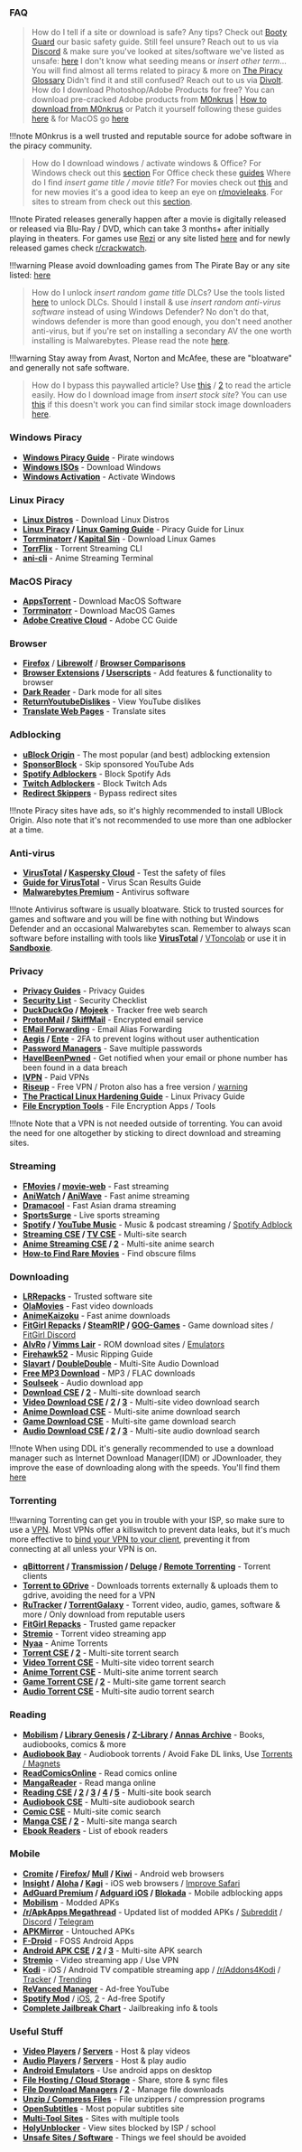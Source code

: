 ### FAQ
> How do I tell if a site or download is safe? Any tips? 
Check out [Booty Guard](https://rentry.org/bootyguard) our basic safety guide. 
Still feel unsure? Reach out to us via [Discord](https://redd.it/17f8msf) & make sure you've looked at sites/software we've listed as unsafe: [here](https://www.reddit.com/r/FREEMEDIAHECKYEAH/comments/10bh0h9/unsafe_sites_software_thread)
> I don't know what seeding means or *insert other term*...
You will find almost all terms related to piracy & more on [The Piracy Glossary](https://rentry.org/the-piracy-glossary)
Didn't find it and still confused? Reach out to us via [Divolt](https://redd.it/uto5vw).
> How do I download Photoshop/Adobe Products for free?
You can download pre-cracked Adobe products from [M0nkrus](http://w14.monkrus.ws/) | [How to download from M0nkrus](https://rentry.co/adobesoftware) or Patch it yourself following these guides [here](https://www.reddit.com/r/GenP/wiki/index/) & for MacOS go [here](#macos)


!!!note M0nkrus is a well trusted and reputable source for adobe software in the piracy community. 
> How do I download windows / activate windows & Office?
For Windows check out this [section](#pirate-windows)
For Office check these [guides](https://fmhy.pages.dev/storage/#office-suites)
> Where do I find *insert game title / movie title*?
For movies check out [this](https://whereyouwatch.com) and for new movies it's a good idea to keep an eye on [r/movieleaks](https://reddit.com/r/movieleaks). 
For sites to stream from check out this [section](#streaming).


!!!note Pirated releases generally happen after a movie is digitally released or released via Blu-Ray / DVD, which can take 3 months+ after initially playing in theaters.
For games use [Rezi](https://rezi.one) or any site listed [here](https://www.reddit.com/r/FREEMEDIAHECKYEAH/wiki/games/#wiki_.25BA_download_games) and for newly released games check [r/crackwatch](https://reddit.com/r/crackwatch).

!!!warning Please avoid downloading games from The Pirate Bay or any site listed: [here](https://www.reddit.com/r/FREEMEDIAHECKYEAH/comments/10bh0h9/unsafe_sites_software_thread)
> How do I unlock *insert random game title* DLCs?
Use the tools listed [here](https://fmhy.pages.dev/gamingpiracyguide/#steam--epic) to unlock DLCs.
> Should I install & use *insert random anti-virus software* instead of using Windows Defender?
No don't do that, windows defender is more than good enough, you don't need another anti-virus, but if you're set on installing a secondary AV the one worth installing is Malwarebytes. Please read the note [here](#anti-virus).
 
!!!warning Stay away from Avast, Norton and McAfee, these are "bloatware" and generally not safe software.
 > How do I bypass this paywalled article?
Use [this](https://bitbucket.org/magnolia1234/bypass-paywalls-firefox-clean/src/master/) / [2](https://gitlab.com/magnolia1234/bypass-paywalls-chrome-clean) to read the article easily. 
> How do I download image from *insert stock site*?
 You can use [this](https://downloader.la/) if this doesn't work you can find similar stock image downloaders [here](https://www.reddit.com/r/FREEMEDIAHECKYEAH/wiki/storage/#wiki_stock_photo_sites).
### Windows Piracy 
* **[Windows Piracy Guide](https://github.com/nbats/FMHYedit/blob/main/base64.md#windows-piracy-guides)** - Pirate windows
* **[Windows ISOs](https://www.reddit.com/r/FREEMEDIAHECKYEAH/wiki/storage#wiki_windows_iso)** - Download Windows
* **[Windows Activation](https://massgrave.dev/#Method_1_-_PowerShell)** - Activate Windows 
### Linux Piracy
* **[Linux Distros](https://www.reddit.com/r/FREEMEDIAHECKYEAH/wiki/storage#wiki_linux_distros)** - Download Linux Distros 
* **[Linux Piracy](https://rentry.co/LinuxPiracy) / [Linux Gaming Guide](https://www.reddit.com/r/LinuxCrackSupport/wiki/index)** - Piracy Guide for Linux 
* **[Torrminatorr](https://forum.torrminatorr.com/) / [Kapital Sin](https://kapitalsin.com/)** - Download Linux Games
* **[TorrFlix](https://github.com/infinity-plus/TorrFlix)** - Torrent Streaming CLI
* **[ani-cli](https://github.com/pystardust/ani-cli)** - Anime Streaming Terminal
### MacOS Piracy
* **[AppsTorrent](https://appstorrent.ru/)** - Download MacOS Software
* **[Torrminatorr](https://forum.torrminatorr.com/)** - Download MacOS Games
* **[Adobe Creative Cloud](https://github.com/nbats/FMHYedit/blob/main/base64.md#mac-adoGuide)** - Adobe CC Guide
 
### Browser
* **[Firefox](https://www.mozilla.org/en-US/firefox/new/)** / **[Librewolf](https://gitlab.com/librewolf-community/browser/windows)** / **[Browser Comparisons](https://avoidthehack.com/util/browser-comparison)**
* **[Browser Extensions](https://www.reddit.com/r/FREEMEDIAHECKYEAH/wiki/misc#wiki_.25BA_extensions) / [Userscripts](https://www.reddit.com/r/FREEMEDIAHECKYEAH/wiki/misc/#wiki_.25B7_userscripts)** - Add features & functionality to browser
* **[Dark Reader](https://darkreader.org/)** - Dark mode for all sites
* **[ReturnYoutubeDislikes](https://returnyoutubedislike.com/)** - View YouTube dislikes
* **[Translate Web Pages](https://github.com/FilipePS/Traduzir-paginas-web)** - Translate sites
### Adblocking
* **[uBlock Origin](https://github.com/gorhill/uBlock#installation)**  - The most popular (and best) adblocking extension
* **[SponsorBlock](https://sponsor.ajay.app/)** - Skip sponsored YouTube Ads
* **[Spotify Adblockers](https://www.reddit.com/r/FREEMEDIAHECKYEAH/wiki/storage#wiki_spotify_tools)** - Block Spotify Ads
* **[Twitch Adblockers](https://www.reddit.com/r/FREEMEDIAHECKYEAH/wiki/storage#wiki_twitch_adblockers)** - Block Twitch Ads
* **[Redirect Skippers](https://www.reddit.com/r/FREEMEDIAHECKYEAH/wiki/storage#wiki_skip_redirect)** - Bypass redirect sites

!!!note Piracy sites have ads, so it's highly recommended to install UBlock Origin. Also note that it's not recommended to use more than one adblocker at a time.
### Anti-virus
* **[VirusTotal](https://www.virustotal.com)  / [Kaspersky Cloud](https://opentip.kaspersky.com/)** - Test the safety of files
* **[Guide for VirusTotal](https://rentry.org/Guide4VirusTotal)** - Virus Scan Results Guide
* **[Malwarebytes Premium](https://github.com/fmhy/FMHYedit/blob/main/base64.md#malwarebytes-prem)** - Antivirus software

!!!note Antivirus software is usually bloatware. Stick to trusted sources for games and software and you will be fine with nothing but Windows Defender and an occasional Malwarebytes scan. Remember to always scan software before installing with tools like **[VirusTotal](https://www.virustotal.com/)** / [VToncolab](https://rentry.org/vtoncolab) or use it in **[Sandboxie](https://rentry.co/sandboxie-guide)**.
### Privacy
* **[Privacy Guides](https://www.privacyguides.org/)** - Privacy Guides 
* **[Security List](https://security-list.js.org/)** - Security Checklist
* **[DuckDuckGo](https://duckduckgo.com/) / [Mojeek](https://www.mojeek.com/)** - Tracker free web search
* **[ProtonMail](https://protonmail.com/) / [SkiffMail](https://skiff.com/mail)** - Encrypted email service
* **[EMail Forwarding](https://www.reddit.com/r/FREEMEDIAHECKYEAH/wiki/storage#wiki_email_forwarding)** - Email Alias Forwarding
* **[Aegis](https://getaegis.app/) / [Ente](https://github.com/ente-io/auth/)** - 2FA to prevent logins without user authentication
* **[Password Managers](https://www.reddit.com/r/FREEMEDIAHECKYEAH/wiki/storage#wiki_password_managers)** - Save multiple passwords
* **[HaveIBeenPwned](https://haveibeenpwned.com/)** - Get notified when your email or phone number has been found in a data breach
* **[IVPN](https://www.reddit.com/r/FREEMEDIAHECKYEAH/wiki/adblock-vpn-privacy#wiki_.25BA_vpn)** - Paid VPNs
* **[Riseup](https://riseup.net/en/vpn)** - Free VPN / Proton also has a free version / [warning](https://i.ibb.co/1ZV0Hvk/0e2c6578c685.png)
* **[The Practical Linux Hardening Guide](https://github.com/trimstray/the-practical-linux-hardening-guide)** - Linux Privacy Guide
* **[File Encryption Tools](https://fmhy.pages.dev/storage/#file-encryption-tools)** - File Encryption Apps / Tools

!!!note Note that a VPN is not needed outside of torrenting. You can avoid the need for one altogether by sticking to direct download and streaming sites.
### Streaming
* **[FMovies](https://fmoviesz.to/) / [movie-web](https://movie-web.app/)** - Fast streaming
* **[AniWatch](https://aniwatch.to/) / [AniWave](https://aniwave.to/)** - Fast anime streaming
* **[Dramacool](https://dramacool.cy/)** - Fast Asian drama streaming
* **[SportsSurge](https://sportsurge.net/)** - Live sports streaming
* **[Spotify](https://spotify.com/) / [YouTube Music](https://music.youtube.com/)** - Music & podcast streaming / [Spotify Adblock](https://github.com/amd64fox/SpotX)
* **[Streaming CSE](https://www.reddit.com/r/FREEMEDIAHECKYEAH/wiki/storage#wiki_streaming_site_cse) / [TV CSE](https://cse.google.com/cse?cx=006516753008110874046:hrhinud6efg)** - Multi-site search
* **[Anime Streaming CSE](https://cse.google.com/cse?cx=006516753008110874046:vzcl7wcfhei) / [2](https://cse.google.com/cse?cx=006516753008110874046:mrfarx7-dxu)** - Multi-site anime search
* **[How-to Find Rare Movies](https://www.reddit.com/r/FREEMEDIAHECKYEAH/wiki/find-rare-movies)** - Find obscure films
### Downloading
* **[LRRepacks](https://lrepacks.net/)** - Trusted software site
* **[OlaMovies](https://olamovies.rest/)** - Fast video downloads
* **[AnimeKaizoku](https://animekaizoku.com/)** - Fast anime downloads
* **[FitGirl Repacks](https://fitgirl-repacks.site/) / [SteamRIP](https://steamrip.com/) / [GOG-Games](https://gog-games.to/)** - Game download sites / [FitGirl Discord](https://discord.gg/Up3YARe4RW)
* **[AlvRo](https://github.com/nbats/FMHYedit/blob/main/base64.md#alvro) / [Vimms Lair](https://vimm.net/)** - ROM download sites / [Emulators](https://emulation.gametechwiki.com/)
* **[Firehawk52](https://rentry.org/firehawk52)** - Music Ripping Guide
* **[Slavart](https://discord.gg/MmE4JnUVA) / [DoubleDouble](https://doubledouble.top/)** - Multi-Site Audio Download
* **[Free MP3 Download](https://free-mp3-download.net/)** - MP3 / FLAC downloads
* **[Soulseek](https://slsknet.org/)** - Audio download app
* **[Download CSE](https://cse.google.com/cse?cx=006516753008110874046:1ugcdt3vo7z) / [2](https://cse.google.com/cse?cx=006516753008110874046:reodoskmj7h)** - Multi-site download search
* **[Video Download CSE](https://cse.google.com/cse?cx=006516753008110874046:wevn3lkn9rr#gsc.tab=0) / [2](https://cse.google.com/cse?cx=89f2dfcea452fc451) / [3](https://cse.google.com/cse?cx=aab218d0aa53e3578#gsc.tab=0)** - Multi-site video download search
* **[Anime  Download CSE](https://cse.google.com/cse?cx=006516753008110874046:osnah6w0yw8)** - Multi-site anime download search
* **[Game Download CSE](https://www.reddit.com/r/FREEMEDIAHECKYEAH/wiki/storage#wiki_game_download_cse)** - Multi-site game download search
* **[Audio Download CSE](https://cse.google.com/cse?cx=006516753008110874046:ibmyuhh72io) / [2](https://cse.google.com/cse?cx=006516753008110874046:ohobg3wvr_w) / [3](https://cse.google.com/cse?cx=aab218d0aa53e3578)** - Multi-site audio download search

!!!note When using DDL it's generally recommended to use a download manager such as Internet Download Manager(IDM) or JDownloader, they improve the ease of downloading along with the speeds. You'll find them [here](#useful-stuff)
### Torrenting

!!!warning Torrenting can get you in trouble with your ISP, so make sure to use a [VPN](https://www.reddit.com/r/FREEMEDIAHECKYEAH/wiki/adblock-vpn-privacy#wiki_.25BA_vpn). Most VPNs offer a killswitch to prevent data leaks, but it's much more effective to  [bind your VPN to your client](https://redd.it/ssy8vv), preventing it from connecting at all unless your VPN is on.
* **[qBittorrent](https://www.qbittorrent.org/) / [Transmission](https://transmissionbt.com/) / [Deluge](https://www.deluge-torrent.org/) / [Remote Torrenting](https://www.reddit.com/r/FREEMEDIAHECKYEAH/wiki/torrent#wiki_.25B7_remote_torrenting)** - Torrent clients
* **[Torrent to GDrive](https://www.reddit.com/r/FREEMEDIAHECKYEAH/wiki/storage#wiki_torrent_to_gdrive)** - Downloads torrents externally & uploads them to gdrive, avoiding the need for a VPN
* **[RuTracker](http://rutracker.org) / [TorrentGalaxy](https://torrentgalaxy.to/)** - Torrent video, audio, games, software & more /  Only download from reputable users
* **[FitGirl Repacks](https://fitgirl-repacks.site/)** - Trusted game repacker
* **[Stremio](https://www.stremio.com/)** - Torrent video streaming app
* **[Nyaa](https://nyaa.si/)** - Anime Torrents
* **[Torrent CSE](https://cse.google.com/cse?cx=006516753008110874046:0led5tukccj) / [2](https://cse.google.com/cse?cx=006516753008110874046:kh3piqxus6n)** - Multi-site torrent search
* **[Video Torrent CSE](https://cse.google.com/cse?cx=006516753008110874046:gaoebxgop7j)** - Multi-site video torrent search
* **[Anime Torrent CSE](https://cse.google.com/cse?cx=006516753008110874046:lamzt6ls4iz)** - Multi-site anime torrent search
* **[Game Torrent CSE](https://cse.google.com/cse?cx=006516753008110874046:pobnsujblyx) / [2](https://idleendeavor.github.io/gamesearch/)** - Multi-site game torrent search
* **[Audio Torrent CSE](https://cse.google.com/cse?cx=006516753008110874046:v75cyb4ci55)** - Multi-site audio torrent search
### Reading
* **[Mobilism](https://forum.mobilism.org) / [Library Genesis](http://libgen.rs/) / [Z-Library](https://singlelogin.re/) / [Annas Archive](https://annas-archive.org/)** - Books, audiobooks, comics & more
* **[Audiobook Bay](http://audiobookbay.ws/)** - Audiobook torrents / Avoid Fake DL links, Use [Torrents / Magnets](https://i.ibb.co/8sV2061/0fa8159b11bb.png)
* **[ReadComicsOnline](https://readcomiconline.li/)** - Read comics online
* **[MangaReader](https://mangareader.to/)** - Read manga online
* **[Reading CSE](https://cse.google.com/cse?cx=006516753008110874046:s9ddesylrm8) / [2](https://cse.google.com/cse?cx=006516753008110874046:rc855wetniu) / [3](https://cse.google.com/cse?cx=e9657e69c76480cb8) / [4](https://cse.google.com/cse?cx=c46414ccb6a943e39) / [5](https://ravebooksearch.com/)** - Multi-site book search
* **[Audiobook CSE](https://cse.google.com/cse?cx=006516753008110874046:cwbbza56vhd)** - Multi-site audiobook search
* **[Comic CSE](https://cse.google.com/cse?cx=006516753008110874046:p4hgytyrohg)** - Multi-site comic search
* **[Manga CSE](https://cse.google.com/cse?cx=006516753008110874046:4im0fkhej3z) / [2](https://cse.google.com/cse?cx=006516753008110874046:a5mavctjnsc#gsc.tab=0)** - Multi-site manga search
* **[Ebook Readers](https://www.reddit.com/r/FREEMEDIAHECKYEAH/wiki/reading#wiki_.25BA_ebook_readers)** - List of ebook readers
### Mobile
* **[Cromite](https://github.com/uazo/cromite) / [Firefox](https://www.mozilla.org/en-US/firefox/browsers/mobile/android/)/ [Mull](https://github.com/Divested-Mobile/Mull-Fenix) / [Kiwi](https://play.google.com/store/apps/details?id=com.kiwibrowser.browser&hl=en_US&gl=US)** - Android web browsers
* **[Insight](https://insightbrowser.com/) / [Aloha](https://alohabrowser.com/) / [Kagi](https://testflight.apple.com/join/DeC8ZDnu)**  - iOS web browsers / [Improve Safari](https://hyperweb.app/)
* **[AdGuard Premium](https://forum.mobilism.org/search.php?keywords=adguard+&sr=topics&sf=titleonly) / [Adguard iOS](https://forum.mobilism.org/search.php?keywords=AdGuard+Pro&sr=topics&sf=titleonly) / [Blokada](https://blokada.org/)** -  Mobile adblocking apps
* **[Mobilism](https://forum.mobilism.org/viewforum.php?f=398)** - Modded APKs
* **[/r/ApkApps Megathread](https://apksapps.notion.site/apksapps/096ef38f452342ba99b4e1509a449729?v=9970360b443643789c333bd2c7180009)** - Updated list of modded APKs / [Subreddit](https://www.reddit.com/r/ApksApps) / [Discord](https://discord.gg/Kr5EWKZU5Y) / [Telegram](https://t.me/joinchat/MwYScFfTq3XkY0wIEDLA3g)
* **[APKMirror](https://www.apkmirror.com/)** - Untouched APKs
* **[F-Droid](https://f-droid.org/)** - FOSS Android Apps
* **[Android APK CSE](https://cse.google.com/cse?cx=e0d1769ccf74236e8) / [2](https://cse.google.com/cse?cx=73948689c2c206528) / [3](https://cse.google.com/cse?cx=a805854b6a196d6a6)**  - Multi-site APK search
* **[Stremio](https://www.stremio.com/)** - Video streaming app / Use VPN
* **[Kodi](https://kodi.tv/)** - iOS / Android TV compatible streaming app / [/r/Addons4Kodi](https://www.reddit.com/r/Addons4Kodi/) / [Tracker](https://kinkeadtech.com/best-kodi-streaming-addons/) / [Trending](https://kodiapps.com/addons-chart)
* **[ReVanced Manager](https://github.com/revanced/revanced-manager)** - Ad-free YouTube
* **[Spotify Mod](https://github.com/nbats/FMHYedit/blob/main/base64.md#modded-spotify-apk)** / [iOS](https://github.com/nbats/FMHYedit/blob/main/base64.md#spotify), [2](https://github.com/nbats/FMHYedit/blob/main/base64.md#spotilife) - Ad-free Spotify
* **[Complete Jailbreak Chart](https://appledb.dev/)** - Jailbreaking info & tools
### Useful Stuff
* **[Video Players](https://www.reddit.com/r/FREEMEDIAHECKYEAH/wiki/storage#wiki_video_players) / [Servers](https://www.reddit.com/r/FREEMEDIAHECKYEAH/wiki/storage#wiki_media_servers)** - Host & play videos
* **[Audio Players](https://www.reddit.com/r/FREEMEDIAHECKYEAH/wiki/storage#wiki_music_libraries_.2F_players) / [Servers](https://www.reddit.com/r/FREEMEDIAHECKYEAH/wiki/storage#wiki_audio_servers)** - Host & play audio
* **[Android Emulators](https://www.reddit.com/r/FREEMEDIAHECKYEAH/wiki/android#wiki_.25BA_android_emulators)** - Use android apps on desktop
* **[File Hosting / Cloud Storage](https://www.reddit.com/r/FREEMEDIAHECKYEAH/wiki/storage#wiki_file_sharing_tools)** - Share, store & sync files
* **[File Download Managers](https://www.reddit.com/r/FREEMEDIAHECKYEAH/wiki/storage#wiki_file_download_managers) / [2](https://en.wikipedia.org/wiki/Comparison_of_download_managers)** - Manage file downloads
* **[Unzip / Compress Files](https://www.reddit.com/r/FREEMEDIAHECKYEAH/wiki/storage#wiki_compression_programs)** - File unzippers / compression programs
* **[OpenSubtitles](https://opensubtitles.org/)** - Most popular subtitles site
* **[Multi-Tool Sites](https://www.reddit.com/r/FREEMEDIAHECKYEAH/wiki/storage#wiki_multi_tool_sites)** - Sites with multiple tools
* **[HolyUnblocker](https://www.holyubofficial.net/)** - View sites blocked by ISP / school
* **[Unsafe Sites / Software](https://redd.it/10bh0h9)** - Things we feel should be avoided